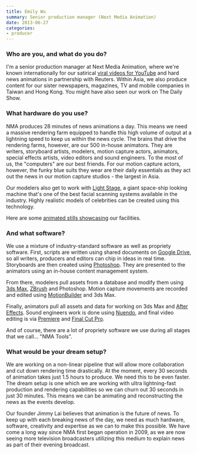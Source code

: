 ```yaml
---
title: Emily Wu
summary: Senior production manager (Next Media Animation)
date: 2013-06-27
categories:
- producer
---
```


### Who are you, and what do you do?

I'm a senior production manager at Next Media Animation, where we're known internationally for our satirical [viral videos for YouTube](http://www.youtube.com/user/NMAWorldEdition "NMA's videos on YouTube.") and hard news animations in partnership with Reuters. Within Asia, we also produce content for our sister newspapers, magazines, TV and mobile companies in Taiwan and Hong Kong. You might have also seen our work on The Daily Show.

### What hardware do you use?

NMA produces 28 minutes of news animations a day. This means we need a massive rendering farm equipped to handle this high volume of output at a lightning speed to keep us within the news cycle. The brains that drive the rendering farms, however, are our 500 in-house animators. They are writers, storyboard artists, modelers, motion capture actors, animators, special effects artists, video editors and sound engineers. To the most of us, the "computers" are our best friends. For our motion capture actors, however, the funky blue suits they wear are their daily essentials as they act out the news in our motion capture studios - the largest in Asia. 

Our modelers also get to work with [Light Stage][light-stage], a giant space-ship looking machine that's one of the best facial scanning systems available in the industry. Highly realistic models of celebrities can be created using this technology. 

Here are some [animated stills showcasing](http://www.nma.com.tw/us/news_direct.php "Sample work by NMA.") our facilities.

### And what software?

We use a mixture of industry-standard software as well as propriety software. First, scripts are written using shared documents on [Google Drive][google-docs], so all writers, producers and editors can chip in ideas in real time. Storyboards are then created using [Photoshop][]. They are presented to the animators using an in-house content management system. 

From there, modelers pull assets from a database and modify them using [3ds Max][3ds-max], [ZBrush][] and Photoshop. Motion capture movements are recorded and edited using [MotionBuilder][] and 3ds Max.

Finally, animators pull all assets and data for working on 3ds Max and [After Effects][after-effects]. Sound engineers work is done using [Nuendo][], and final video editing is via [Premiere][] and [Final Cut Pro][final-cut-pro]. 

And of course, there are a lot of propriety software we use during all stages that we call... "NMA Tools".

### What would be your dream setup?

We are working on a non-linear pipeline that will allow more collaboration and cut down rendering time drastically. At the moment, every 30 seconds of animation takes just 1.5 hours to produce. We need this to be even faster. The dream setup is one which we are working with ultra lightning-fast production and rendering capabilities so we can churn out 30 seconds in just 30 minutes. This means we can be animating and reconstructing the news as the events develop. 

Our founder Jimmy Lai believes that animation is the future of news. To keep up with each breaking news of the day, we need as much hardware, software, creativity and expertise as we can to make this possible. We have come a long way since NMA first began operation in 2009, as we are now seeing more television broadcasters utilizing this medium to explain news as part of their evening broadcast.

[3ds-max]: http://web.archive.org/web/20221224201800/https://www.autodesk.com/products/3ds-max/overview "3D modelling and animation software."
[after-effects]: https://www.adobe.com/products/aftereffects.html "Motion graphics and video editing software."
[final-cut-pro]: https://en.wikipedia.org/wiki/Final_Cut_Pro "A nonlinear video editor."
[google-docs]: https://en.wikipedia.org/wiki/Google_Docs "A web-based office suite."
[light-stage]: http://web.archive.org/web/20190506091053/http://gl.ict.usc.edu/LightStages/ "A hardware system for capturing and rendering people's faces."
[motionbuilder]: http://web.archive.org/web/20221224070514/https://www.autodesk.com/products/motionbuilder/overview "Character animation/modelling software."
[nuendo]: https://www.steinberg.net/nuendo/ "Audio workstation software."
[photoshop]: https://www.adobe.com/products/photoshop.html "A bitmap image editor."
[premiere]: https://www.adobe.com/products/premiere.html "A video editing suite."
[zbrush]: http://pixologic.com/zbrush/ "3D digital painting and sculpture software."
